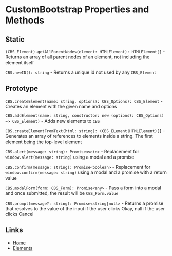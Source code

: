 # CustomBootstrap Properties and Methods

## Static
`(CBS_Element).getAllParentNodes(element: HTMLElement): HTMLElement[]` - Returns an array of all parent nodes of an element, not including the element itself

`CBS.newID(): string` - Returns a unique id not used by any `CBS_Element`

## Prototype
`CBS.createElement(name: string, options?: CBS_Options): CBS_Element` - Creates an element with the given name and options

`CBS.addElement(name: string, constructor: new (options?: CBS_Options) => CBS_Element)` - Adds new elements to `CBS`

`CBS.createElementFromText(html: string): (CBS_ELement|HTMLElement)[]` - Generates an array of references to elements inside a string. The first element being the top-level element

`CBS.alert(message: string): Promise<void>` - Replacement for `window.alert(message: string)` using a modal and a promise

`CBS.confirm(message: string): Promise<boolean>` - Replacement for `window.confirm(message: string)` using a modal and a promise with a return value

`CBS.modalForm(form: CBS_Form): Promise<any>` - Pass a form into a modal and once submitted, the result will be `CBS_Form.value`

`CBS.prompt(message?: string): Promise<string|null>` - Returns a promise that resolves to the value of the input if the user clicks Okay, null if the user clicks Cancel


## Links
- [Home](../README.md)
- [Elements](./elements.md)